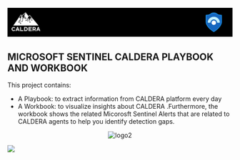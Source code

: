 <p align="center">
<img src="https://github.com/chihebchebbi/MS_Sentinel_CALDERA/blob/main/Images/Caldera_sentinel.png?raw=true" alt="logo" style="width:1400px"></a>
</p>

## MICROSOFT SENTINEL CALDERA PLAYBOOK AND WORKBOOK

This project contains:
* A Playbook: to extract information from CALDERA platform every day
* A Workbook: to visualize insights about CALDERA .Furthermore, the workbook shows the related Micorosft Sentinel Alerts that are related to CALDERA agents to help you identify detection gaps. 


<p align="center">
<img src="Images/CALDERA.gif" alt="logo2" style="width:1400px"></a>
</p>

![](/Images/CALDERA.gif)
